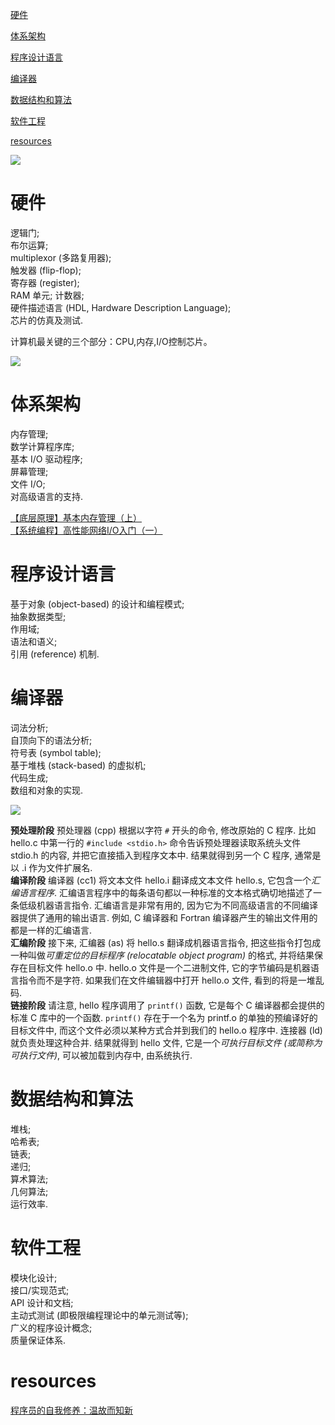 [硬件](#硬件)

[体系架构](#体系架构)

[程序设计语言](#程序设计语言)

[编译器](#编译器)

[数据结构和算法](#数据结构和算法)

[软件工程](#软件工程)

[resources](#resources)

![](https://raw.githubusercontent.com/Xianzhan/resources/master/pictures/20180425152407.png)

# 硬件

逻辑门; <br>
布尔运算; <br>
multiplexor (多路复用器); <br>
触发器 (flip-flop); <br>
寄存器 (register); <br>
RAM 单元; 计数器; <br>
硬件描述语言 (HDL, Hardware Description Language); <br>
芯片的仿真及测试.<br>

计算机最关键的三个部分：CPU,内存,I/O控制芯片。

![](https://raw.githubusercontent.com/Xianzhan/resources/master/pictures/20180412105858.png)

# 体系架构

内存管理; <br>
数学计算程序库; <br>
基本 I/O 驱动程序; <br>
屏幕管理; <br>
文件 I/O; <br>
对高级语言的支持.<br>

[【底层原理】基本内存管理（上）](https://mp.weixin.qq.com/s/MGEMmrCxTfi8K8spebsC_w)<br>
[【系统编程】高性能网络I/O入门（一）](https://mp.weixin.qq.com/s/IUlwCPvf8okbHsbfd1q2rA)

# 程序设计语言

基于对象 (object-based) 的设计和编程模式; <br>
抽象数据类型; <br>
作用域; <br>
语法和语义; <br>
引用 (reference) 机制.<br>

# 编译器

词法分析; <br>
自顶向下的语法分析; <br>
符号表 (symbol table); <br>
基于堆栈 (stack-based) 的虚拟机; <br>
代码生成; <br>
数组和对象的实现.<br>

![](https://raw.githubusercontent.com/Xianzhan/resources/master/pictures/20180503102918.png)

**预处理阶段** 预处理器 (cpp) 根据以字符 `#` 开头的命令, 修改原始的 C 程序. 比如 hello.c 中第一行的 `#include <stdio.h>` 命令告诉预处理器读取系统头文件 stdio.h 的内容, 并把它直接插入到程序文本中. 结果就得到另一个 C 程序, 通常是以 .i 作为文件扩展名.<br>
**编译阶段** 编译器 (cc1) 将文本文件 hello.i 翻译成文本文件 hello.s, 它包含一个*汇编语言程序*. 汇编语言程序中的每条语句都以一种标准的文本格式确切地描述了一条低级机器语言指令. 汇编语言是非常有用的, 因为它为不同高级语言的不同编译器提供了通用的输出语言. 例如, C 编译器和 Fortran 编译器产生的输出文件用的都是一样的汇编语言.<br>
**汇编阶段** 接下来, 汇编器 (as) 将 hello.s 翻译成机器语言指令, 把这些指令打包成一种叫做*可重定位的目标程序 (relocatable object program)* 的格式, 并将结果保存在目标文件 hello.o 中. hello.o 文件是一个二进制文件, 它的字节编码是机器语言指令而不是字符. 如果我们在文件编辑器中打开 hello.o 文件, 看到的将是一堆乱码.<br>
**链接阶段** 请注意, hello 程序调用了 `printf()` 函数, 它是每个 C 编译器都会提供的标准 C 库中的一个函数. `printf()` 存在于一个名为 printf.o 的单独的预编译好的目标文件中, 而这个文件必须以某种方式合并到我们的 hello.o 程序中. 连接器 (ld) 就负责处理这种合并. 结果就得到 hello 文件, 它是一个*可执行目标文件 (或简称为可执行文件)*, 可以被加载到内存中, 由系统执行.

# 数据结构和算法

堆栈; <br>
哈希表; <br>
链表; <br>
递归; <br>
算术算法; <br>
几何算法; <br>
运行效率.<br>

# 软件工程

模块化设计; <br>
接口/实现范式; <br>
API 设计和文档; <br>
主动式测试 (即极限编程理论中的单元测试等); <br>
广义的程序设计概念; <br>
质量保证体系.<br>

# resources

[程序员的自我修养：温故而知新](https://mp.weixin.qq.com/s/8rQKJxFaFDznrTRHmVNNQA)
